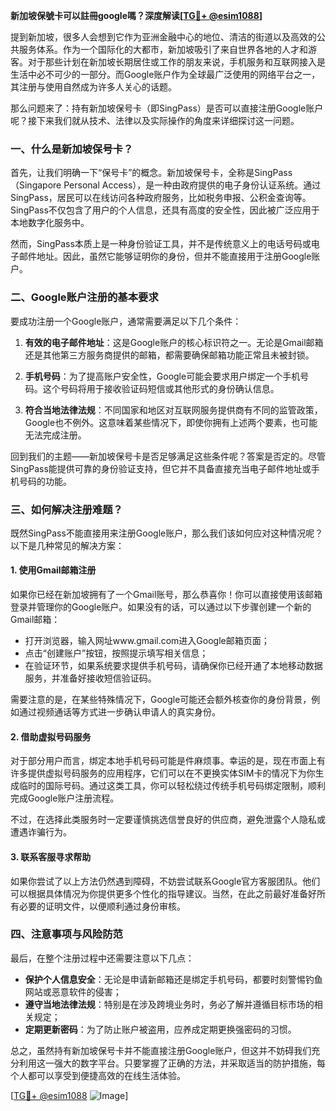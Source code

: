 **新加坡保號卡可以註冊google嗎？深度解读[[TG💪+ @esim1088](https://t.me/s/esim1088)]**

提到新加坡，很多人会想到它作为亚洲金融中心的地位、清洁的街道以及高效的公共服务体系。作为一个国际化的大都市，新加坡吸引了来自世界各地的人才和游客。对于那些计划在新加坡长期居住或工作的朋友来说，手机服务和互联网接入是生活中必不可少的一部分。而Google账户作为全球最广泛使用的网络平台之一，其注册与使用自然成为许多人关心的话题。

那么问题来了：持有新加坡保号卡（即SingPass）是否可以直接注册Google账户呢？接下来我们就从技术、法律以及实际操作的角度来详细探讨这一问题。

### 一、什么是新加坡保号卡？

首先，让我们明确一下“保号卡”的概念。新加坡保号卡，全称是SingPass（Singapore Personal Access），是一种由政府提供的电子身份认证系统。通过SingPass，居民可以在线访问各种政府服务，比如税务申报、公积金查询等。SingPass不仅包含了用户的个人信息，还具有高度的安全性，因此被广泛应用于本地数字化服务中。

然而，SingPass本质上是一种身份验证工具，并不是传统意义上的电话号码或电子邮件地址。因此，虽然它能够证明你的身份，但并不能直接用于注册Google账户。

### 二、Google账户注册的基本要求

要成功注册一个Google账户，通常需要满足以下几个条件：

1. **有效的电子邮件地址**：这是Google账户的核心标识符之一。无论是Gmail邮箱还是其他第三方服务商提供的邮箱，都需要确保邮箱功能正常且未被封锁。
   
2. **手机号码**：为了提高账户安全性，Google可能会要求用户绑定一个手机号码。这个号码将用于接收验证码短信或其他形式的身份确认信息。

3. **符合当地法律法规**：不同国家和地区对互联网服务提供商有不同的监管政策，Google也不例外。这意味着某些情况下，即使你拥有上述两个要素，也可能无法完成注册。

回到我们的主题——新加坡保号卡是否足够满足这些条件呢？答案是否定的。尽管SingPass能提供可靠的身份验证支持，但它并不具备直接充当电子邮件地址或手机号码的功能。

### 三、如何解决注册难题？

既然SingPass不能直接用来注册Google账户，那么我们该如何应对这种情况呢？以下是几种常见的解决方案：

#### 1. 使用Gmail邮箱注册

如果你已经在新加坡拥有了一个Gmail账号，那么恭喜你！你可以直接使用该邮箱登录并管理你的Google账户。如果没有的话，可以通过以下步骤创建一个新的Gmail邮箱：

- 打开浏览器，输入网址www.gmail.com进入Google邮箱页面；
- 点击“创建账户”按钮，按照提示填写相关信息；
- 在验证环节，如果系统要求提供手机号码，请确保你已经开通了本地移动数据服务，并准备好接收短信验证码。

需要注意的是，在某些特殊情况下，Google可能还会额外核查你的身份背景，例如通过视频通话等方式进一步确认申请人的真实身份。

#### 2. 借助虚拟号码服务

对于部分用户而言，绑定本地手机号码可能是件麻烦事。幸运的是，现在市面上有许多提供虚拟号码服务的应用程序，它们可以在不更换实体SIM卡的情况下为你生成临时的国际号码。通过这类工具，你可以轻松绕过传统手机号码绑定限制，顺利完成Google账户注册流程。

不过，在选择此类服务时一定要谨慎挑选信誉良好的供应商，避免泄露个人隐私或遭遇诈骗行为。

#### 3. 联系客服寻求帮助

如果你尝试了以上方法仍然遇到障碍，不妨尝试联系Google官方客服团队。他们可以根据具体情况为你提供更多个性化的指导建议。当然，在此之前最好准备好所有必要的证明文件，以便顺利通过身份审核。

### 四、注意事项与风险防范

最后，在整个注册过程中还需要注意以下几点：

- **保护个人信息安全**：无论是申请新邮箱还是绑定手机号码，都要时刻警惕钓鱼网站或恶意软件的侵害；
- **遵守当地法律法规**：特别是在涉及跨境业务时，务必了解并遵循目标市场的相关规定；
- **定期更新密码**：为了防止账户被盗用，应养成定期更换强密码的习惯。

总之，虽然持有新加坡保号卡并不能直接注册Google账户，但这并不妨碍我们充分利用这一强大的数字平台。只要掌握了正确的方法，并采取适当的防护措施，每个人都可以享受到便捷高效的在线生活体验。

[[TG💪+ @esim1088](https://t.me/s/esim1088) ![Image](https://i.postimg.cc/4NQfJmqS/Snipaste-2025-05-13-00-14-12.png)]